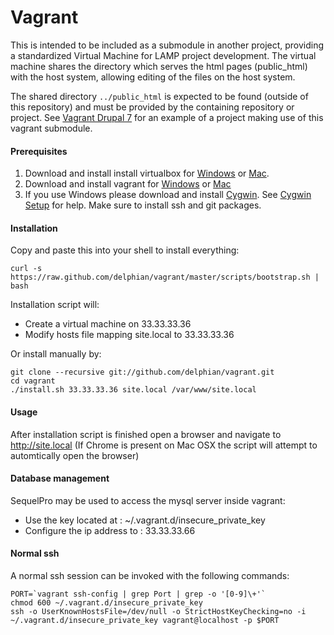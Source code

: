 Vagrant
==============

This is intended to be included as a submodule in another project, providing a
standardized Virtual Machine for LAMP project development. The virtual machine
shares the directory which serves the html pages (public_html) with the host
system, allowing editing of the files on the host system.

The shared directory `../public_html` is expected to be found (outside of this
repository) and must be provided by the containing repository or project. See
[Vagrant Drupal 7](https://github.com/delphian/vagrant-drupal-7) for an example
of a project making use of this vagrant submodule.

#### Prerequisites ####

1. Download and install install virtualbox for [Windows](http://download.virtualbox.org/virtualbox/4.2.6/VirtualBox-4.2.6-82870-Win.exe) or [Mac](http://download.virtualbox.org/virtualbox/4.2.6/VirtualBox-4.2.6-82870-OSX.dmg).
2. Download and install vagrant for [Windows](http://files.vagrantup.com/packages/476b19a9e5f499b5d0b9d4aba5c0b16ebe434311/Vagrant.msi) or [Mac](http://files.vagrantup.com/packages/476b19a9e5f499b5d0b9d4aba5c0b16ebe434311/Vagrant.dmg)
3. If you use Windows please download and install [Cygwin](http://cygwin.com/setup.exe). See [Cygwin Setup](http://cygwin.com/cygwin-ug-net/setup-net.html#setup-packages) for help. Make sure to install ssh and git packages.

#### Installation ####

Copy and paste this into your shell to install everything:

```
curl -s https://raw.github.com/delphian/vagrant/master/scripts/bootstrap.sh | bash
```

Installation script will:

 * Create a virtual machine on 33.33.33.36
 * Modify hosts file mapping site.local to 33.33.33.36

Or install manually by:

```
git clone --recursive git://github.com/delphian/vagrant.git
cd vagrant
./install.sh 33.33.33.36 site.local /var/www/site.local
```

#### Usage ####

After installation script is finished open a browser and navigate to http://site.local
(If Chrome is present on Mac OSX the script will attempt to automtically open the browser)

#### Database management ####

SequelPro may be used to access the mysql server inside vagrant:

 * Use the key located at : ~/.vagrant.d/insecure_private_key
 * Configure the ip address to : 33.33.33.66

#### Normal ssh ####

A normal ssh session can be invoked with the following commands:

```
PORT=`vagrant ssh-config | grep Port | grep -o '[0-9]\+'`
chmod 600 ~/.vagrant.d/insecure_private_key
ssh -o UserKnownHostsFile=/dev/null -o StrictHostKeyChecking=no -i ~/.vagrant.d/insecure_private_key vagrant@localhost -p $PORT
```
